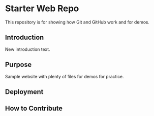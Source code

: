 # Starter Web Repo

This repository is for showing how Git and GitHub work and for demos.

## Introduction

New introduction text.

## Purpose

Sample website with plenty of files for demos for practice.

## Deployment

## How to Contribute